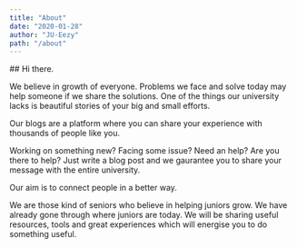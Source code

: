 ```yaml
---
title: "About"
date: "2020-01-28"
author: "JU-Eezy"
path: "/about"
---
```


## Hi there.

We believe in growth of everyone. Problems we face and solve today may help someone if we share the solutions. One of the things our university lacks is beautiful stories of your big and small efforts.

Our blogs are a platform where you can share your experience with thousands of people like you.

Working on something new? Facing some issue? Need an help? Are you there to help? Just write a blog post and we gaurantee you to share your message with the entire university.

Our aim is to connect people in a better way.

We are those kind of seniors who believe in helping juniors grow. We have already gone through where juniors are today. We will be sharing useful resources, tools and great experiences which will energise you to do something useful.
